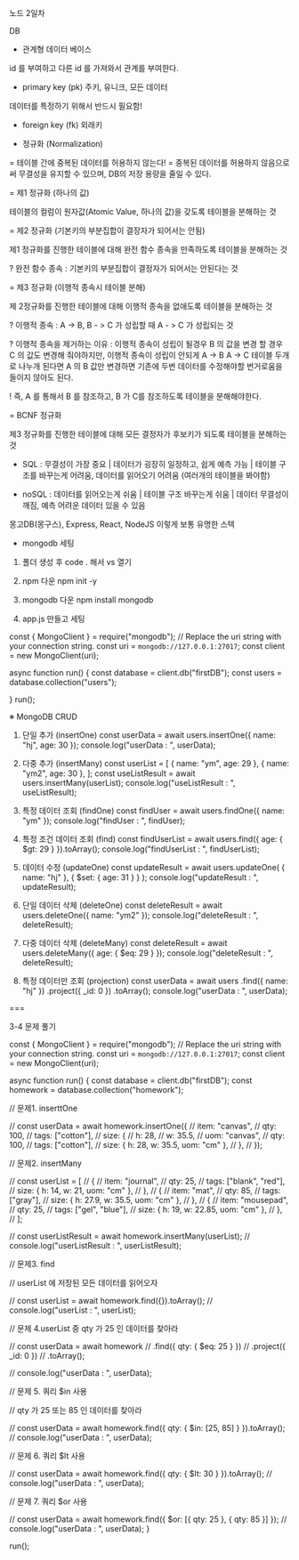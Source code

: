 노드 2일차

DB

- 관계형 데이터 베이스

id 를 부여하고 다른 id 를 가져와서 관계를 부여한다.

- primary key (pk) 주키, 유니크, 모든 데이터

데이터를 특정하기 위해서 반드시 필요함!

- foreign key (fk) 외래키

- 정규화 (Normalization)

= 테이블 간에 중복된 데이터를 허용하지 않는다!
= 중복된 데이터를 허용하지 않음으로써 무결성을 유지할 수 있으며, DB의 저장 용량을 줄일 수 있다.

= 제1 정규화 (하나의 값)

테이블의 컬럼이 원자값(Atomic Value, 하나의 값)을 갖도록 테이블을 분해하는 것

= 제2 정규화 (기본키의 부분집합이 결장자가 되어서는 안됨)

제1 정규화를 진행한 테이블에 대해 완전 함수 종속을 만족하도록 테이블을 분해하는 것

? 완전 함수 종속 : 기본키의 부분집합이 결정자가 되어서는 안된다는 것

= 제3 정규화 (이행적 종속시 테이블 분해)

제 2정규화를 진행한 테이블에 대해 이행적 종속을 없애도록 테이블을 분해하는 것

? 이행적 종속 : A -> B, B - > C 가 성립할 때 A - > C 가 성립되는 것

? 이행적 종속을 제거하는 이유 : 이행적 종속이 성립이 될경우 B 의 값을 변경 할 경우 C 의 값도 변경해 줘야하지만, 이행적 종속이 성립이 안되게 A -> B A -> C 테이블 두개로 나누개 된다면 A 의 B 값만 변경하면 기존에 두번 데이터를 수정해야할 번거로움을 들이지 않아도 된다.

! 즉, A 를 통해서 B 를 참조하고, B 가 C를 참조하도록 테이블을 분해해야한다.

= BCNF 정규화

제3 정규화를 진행한 테이블에 대해 모든 결정자가 후보키가 되도록 테이블을 분해하는 것

- SQL : 무결성이 가장 중요 | 데이터가 굉장히 일정하고, 쉽게 예측 가능 | 테이블 구조를 바꾸는게 어려움, 데이터를 읽어오기 어려움 (여러개의 테이블을 봐야함)

- noSQL : 데이터를 읽어오는게 쉬움 | 테이블 구조 바꾸는게 쉬움 | 데이터 무결성이 깨짐, 예측 어려운 데이터 있을 수 있음

몽고DB(몽구스), Express, React, NodeJS 이렇게 보통 유명한 스텍

- mongodb 세팅

1. 폴더 생성 후 code . 해서 vs 열기

2. npm 다운
   npm init -y

3. mongodb 다운
   npm install mongodb

4. app.js 만들고 세팅

const { MongoClient } = require("mongodb");
// Replace the uri string with your connection string.
const uri = `mongodb://127.0.0.1:27017`;
const client = new MongoClient(uri);

async function run() {
const database = client.db("firstDB");
const users = database.collection("users");

}
run();

※ MongoDB CRUD

1. 단일 추가 (insertOne)
   const userData = await users.insertOne({ name: "hj", age: 30 });
   console.log("userData : ", userData);

2. 다중 추가 (insertMany)
   const userList = [
   { name: "ym", age: 29 },
   { name: "ym2", age: 30 },
   ];
   const useListResult = await users.insertMany(userList);
   console.log("useListResult : ", useListResult);

3. 특정 데이터 조회 (findOne)
   const findUser = await users.findOne({ name: "ym" });
   console.log("findUser : ", findUser);

4. 특정 조건 데이터 조회 (find)
   const findUserList = await users.find({ age: { $gt: 29 } }).toArray();
   console.log("findUserList : ", findUserList);

5. 데이터 수정 (updateOne)
   const updateResult = await users.updateOne(
   { name: "hj" },
   { $set: { age: 31 } }
   );
   console.log("updateResult : ", updateResult);

6. 단일 데이터 삭제 (deleteOne)
   const deleteResult = await users.deleteOne({ name: "ym2" });
   console.log("deleteResult : ", deleteResult);

7. 다중 데이터 삭제 (deleteMany)
   const deleteResult = await users.deleteMany({ age: { $eq: 29 } });
   console.log("deleteResult : ", deleteResult);

8. 특정 데이터만 조회 (projection)
   const userData = await users
   .find({ name: "hj" })
   .project({ \_id: 0 })
   .toArray();
   console.log("userData : ", userData);

===

3-4 문제 풀기

const { MongoClient } = require("mongodb");
// Replace the uri string with your connection string.
const uri = `mongodb://127.0.0.1:27017`;
const client = new MongoClient(uri);

async function run() {
const database = client.db("firstDB");
const homework = database.collection("homework");

// 문제1. inserttOne

// const userData = await homework.insertOne({
// item: "canvas",
// qty: 100,
// tags: ["cotton"],
// size: {
// h: 28,
// w: 35.5,
// uom: "canvas",
// qty: 100,
// tags: ["cotton"],
// size: { h: 28, w: 35.5, uom: "cm" },
// },
// });

// 문제2. insertMany

// const userList = [
// {
// item: "journal",
// qty: 25,
// tags: ["blank", "red"],
// size: { h: 14, w: 21, uom: "cm" },
// },
// {
// item: "mat",
// qty: 85,
// tags: ["gray"],
// size: { h: 27.9, w: 35.5, uom: "cm" },
// },
// {
// item: "mousepad",
// qty: 25,
// tags: ["gel", "blue"],
// size: { h: 19, w: 22.85, uom: "cm" },
// },
// ];

// const userListResult = await homework.insertMany(userList);
// console.log("userListResult : ", userListResult);

// 문제3. find

// userList 에 저장된 모든 데이터를 읽어오자

// const userList = await homework.find({}).toArray();
// console.log("userList : ", userList);

// 문제 4.userList 중 qty 가 25 인 데이터를 찾아라

// const userData = await homework
// .find({ qty: { $eq: 25 } })
// .project({ \_id: 0 })
// .toArray();

// console.log("userData : ", userData);

// 문제 5. 쿼리 $in 사용

// qty 가 25 또는 85 인 데이터를 찾아라

// const userData = await homework.find({ qty: { $in: [25, 85] } }).toArray();
// console.log("userData : ", userData);

// 문제 6. 쿼리 $lt 사용

// const userData = await homework.find({ qty: { $lt: 30 } }).toArray();
// console.log("userData : ", userData);

// 문제 7. 쿼리 $or 사용

// const userData = await homework.find({ $or: [{ qty: 25 }, { qty: 85 }] });
// console.log("userData : ", userData);
}

run();
